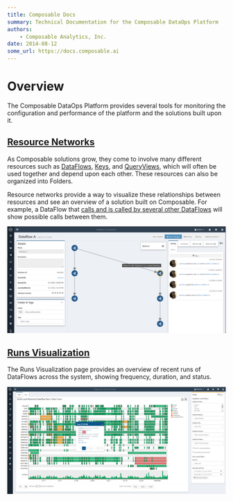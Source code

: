 ```yaml
---
title: Composable Docs
summary: Technical Documentation for the Composable DataOps Platform
authors:
    - Composable Analytics, Inc.
date: 2014-08-12
some_url: https://docs.composable.ai
---
```


# Overview

The Composable DataOps Platform provides several tools for monitoring the configuration and performance of the platform and the solutions built upon it. 

## [Resource Networks](./02.Resource-Network.md)

As Composable solutions grow, they come to involve many different resources such as [DataFlows](../DataFlows/01.Overview.md), [Keys](../Keys/01.Overview.md), and [QueryViews](../QueryViews/01.Overview.md), which will often be used together and depend upon each other. These resources can also be organized into Folders.

Resource networks provide a way to visualize these relationships between resources and see an overview of a solution built on Composable. For example, a DataFlow that [calls and is called by several other DataFlows](../DataFlows/06.DataFlow-Reuse.md) will show possible calls between them.

![DataFlow Network](img/DataFlow-Network.png)

## [Runs Visualization](./03.Runs-Visualization.md)

The Runs Visualization page provides an overview of recent runs of DataFlows across the system, showing frequency, duration, and status.

![Runs Visualization](img/Runs-Visualization.png)

